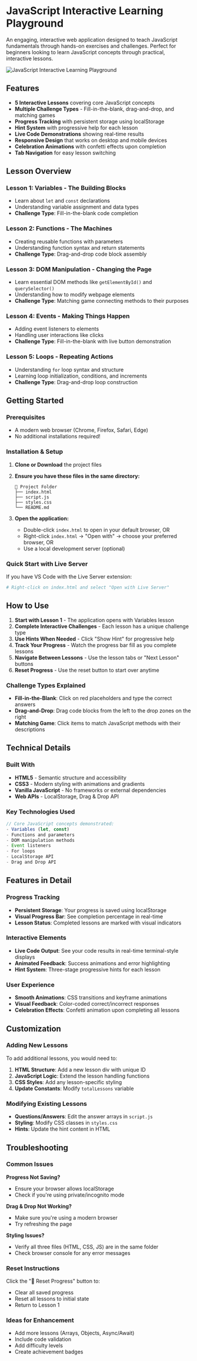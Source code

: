 # JavaScript Interactive Learning Playground 

An engaging, interactive web application designed to teach JavaScript fundamentals through hands-on exercises and challenges. Perfect for beginners looking to learn JavaScript concepts through practical, interactive lessons.

![JavaScript Interactive Learning Playground](https://img.shields.io/badge/JavaScript-Learning%20Playground-yellow?style=for-the-badge&logo=javascript)

## Features

- **5 Interactive Lessons** covering core JavaScript concepts
- **Multiple Challenge Types** - Fill-in-the-blank, drag-and-drop, and matching games
- **Progress Tracking** with persistent storage using localStorage
- **Hint System** with progressive help for each lesson
- **Live Code Demonstrations** showing real-time results
- **Responsive Design** that works on desktop and mobile devices
- **Celebration Animations** with confetti effects upon completion
- **Tab Navigation** for easy lesson switching

## Lesson Overview

### Lesson 1: Variables - The Building Blocks
- Learn about `let` and `const` declarations
- Understanding variable assignment and data types
- **Challenge Type**: Fill-in-the-blank code completion

### Lesson 2: Functions - The Machines  
- Creating reusable functions with parameters
- Understanding function syntax and return statements
- **Challenge Type**: Drag-and-drop code block assembly

### Lesson 3: DOM Manipulation - Changing the Page
- Learn essential DOM methods like `getElementById()` and `querySelector()`
- Understanding how to modify webpage elements
- **Challenge Type**: Matching game connecting methods to their purposes

### Lesson 4: Events - Making Things Happen
- Adding event listeners to elements
- Handling user interactions like clicks
- **Challenge Type**: Fill-in-the-blank with live button demonstration

### Lesson 5: Loops - Repeating Actions
- Understanding `for` loop syntax and structure
- Learning loop initialization, conditions, and increments
- **Challenge Type**: Drag-and-drop loop construction

## Getting Started

### Prerequisites
- A modern web browser (Chrome, Firefox, Safari, Edge)
- No additional installations required!

### Installation & Setup

1. **Clone or Download** the project files
2. **Ensure you have these files in the same directory:**
   ```
   📁 Project Folder
   ├── index.html
   ├── script.js
   ├── styles.css
   └── README.md
   ```

3. **Open the application:**
   - Double-click `index.html` to open in your default browser, OR
   - Right-click `index.html` → "Open with" → choose your preferred browser, OR
   - Use a local development server (optional)

### Quick Start with Live Server
If you have VS Code with the Live Server extension:
```bash
# Right-click on index.html and select "Open with Live Server"
```

## How to Use

1. **Start with Lesson 1** - The application opens with Variables lesson
2. **Complete Interactive Challenges** - Each lesson has a unique challenge type
3. **Use Hints When Needed** - Click "Show Hint" for progressive help
4. **Track Your Progress** - Watch the progress bar fill as you complete lessons
5. **Navigate Between Lessons** - Use the lesson tabs or "Next Lesson" buttons
6. **Reset Progress** - Use the reset button to start over anytime

### Challenge Types Explained

- **Fill-in-the-Blank**: Click on red placeholders and type the correct answers
- **Drag-and-Drop**: Drag code blocks from the left to the drop zones on the right
- **Matching Game**: Click items to match JavaScript methods with their descriptions

## Technical Details

### Built With
- **HTML5** - Semantic structure and accessibility
- **CSS3** - Modern styling with animations and gradients
- **Vanilla JavaScript** - No frameworks or external dependencies
- **Web APIs** - LocalStorage, Drag & Drop API

### Key Technologies Used
```javascript
// Core JavaScript concepts demonstrated:
- Variables (let, const)
- Functions and parameters
- DOM manipulation methods
- Event listeners
- For loops
- LocalStorage API
- Drag and Drop API
```

## Features in Detail

### Progress Tracking
- **Persistent Storage**: Your progress is saved using localStorage
- **Visual Progress Bar**: See completion percentage in real-time
- **Lesson Status**: Completed lessons are marked with visual indicators

### Interactive Elements
- **Live Code Output**: See your code results in real-time terminal-style displays
- **Animated Feedback**: Success animations and error highlighting
- **Hint System**: Three-stage progressive hints for each lesson

### User Experience
- **Smooth Animations**: CSS transitions and keyframe animations
- **Visual Feedback**: Color-coded correct/incorrect responses
- **Celebration Effects**: Confetti animation upon completing all lessons

## Customization

### Adding New Lessons
To add additional lessons, you would need to:

1. **HTML Structure**: Add a new lesson div with unique ID
2. **JavaScript Logic**: Extend the lesson handling functions
3. **CSS Styles**: Add any lesson-specific styling
4. **Update Constants**: Modify `totalLessons` variable

### Modifying Existing Lessons
- **Questions/Answers**: Edit the answer arrays in `script.js`
- **Styling**: Modify CSS classes in `styles.css`
- **Hints**: Update the hint content in HTML

## Troubleshooting

### Common Issues

**Progress Not Saving?**
- Ensure your browser allows localStorage
- Check if you're using private/incognito mode

**Drag & Drop Not Working?**
- Make sure you're using a modern browser
- Try refreshing the page

**Styling Issues?**
- Verify all three files (HTML, CSS, JS) are in the same folder
- Check browser console for any error messages

### Reset Instructions
Click the "🔄 Reset Progress" button to:
- Clear all saved progress
- Reset all lessons to initial state
- Return to Lesson 1

### Ideas for Enhancement
- Add more lessons (Arrays, Objects, Async/Await)
- Include code validation
- Add difficulty levels
- Create achievement badges
